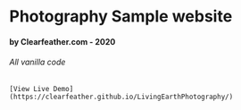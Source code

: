 # Photography Sample website 
#### by Clearfeather.com - 2020
###### All vanilla code

```
[View Live Demo](https://clearfeather.github.io/LivingEarthPhotography/)
```
